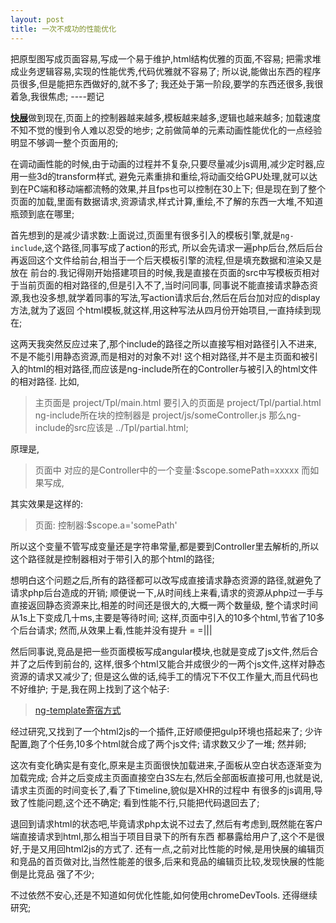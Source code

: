 ```yaml
---
layout: post
title: 一次不成功的性能优化
---
```


把原型图写成页面容易,写成一个易于维护,html结构优雅的页面,不容易;
把需求堆成业务逻辑容易,实现的性能优秀,代码优雅就不容易了;
所以说,能做出东西的程序员很多,但是能把东西做好的,就不多了;
我还处于第一阶段,要学的东西还很多,我很着急,我很焦虑;    ----题记

<a href="http://kz.xingdongliu.com/" target="_blank">**快展**</a>做到现在,页面上的控制器越来越多,模板越来越多,逻辑也越来越多;
加载速度不知不觉的慢到令人难以忍受的地步;
之前做简单的元素动画性能优化的一点经验明显不够调一整个页面用的;

在调动画性能的时候,由于动画的过程并不复杂,只要尽量减少js调用,减少定时器,应用一些3d的transform样式,
避免元素重排和重绘,将动画交给GPU处理,就可以达到在PC端和移动端都流畅的效果,并且fps也可以控制在30上下;
但是现在到了整个页面的加载,里面有数据请求,资源请求,样式计算,重绘,不了解的东西一大堆,不知道瓶颈到底在哪里;

首先想到的是减少请求数:上面说过,页面里有很多引入的模板引擎,就是`ng-include`,这个路径,同事写成了action的形式,
所以会先请求一遍php后台,然后后台再返回这个文件给前台,相当于一个后天模板引擎的流程,但是填充数据和渲染又是放在
前台的.我记得刚开始搭建项目的时候,我是直接在页面的src中写模板页相对于当前页面的相对路径的,但是引入不了,当时问同事,
同事说不能直接请求静态资源,我也没多想,就学着同事的写法,写action请求后台,然后在后台加对应的display方法,就为了返回
个html模板,就这样,用这种写法从四月份开始项目,一直持续到现在;

这两天我突然反应过来了,那个include的路径之所以直接写相对路径引入不进来,不是不能引用静态资源,而是相对的对象不对!
这个相对路径,并不是主页面和被引入的html的相对路径,而应该是ng-include所在的Controller与被引入的html文件的相对路径.
比如,

> 主页面是 project/Tpl/main.html
> 要引入的页面是 project/Tpl/partial.html
> ng-include所在块的控制器是 project/js/someController.js
> 那么ng-include的src应该是 ../Tpl/partial.html;

原理是,
> 页面中<ng-include src="somePath"></ng-include>
> 对应的是Controller中的一个变量:$scope.somePath=xxxxx
> 而如果写成<ng-include src="'somePath'"></ng-include>,

其实效果是这样的:
> 页面:<ng-include src="a"></ng-include>
> 控制器:$scope.a='somePath'

所以这个变量不管写成变量还是字符串常量,都是要到Controller里去解析的,所以这个路径就是控制器相对于带引入的那个html的路径;

想明白这个问题之后,所有的路径都可以改写成直接请求静态资源的路径,就避免了请求php后台造成的开销;
顺便说一下,从时间线上来看,请求的资源从php过一手与直接返回静态资源来比,相差的时间还是很大的,大概一两个数量级,
整个请求时间从1s上下变成几十ms,主要是等待时间;
这样,页面中引入的10多个html,节省了10多个后台请求;
然而,从效果上看,性能并没有提升 = =|||

然后同事说,竞品是把一些页面模板写成angular模块,也就是变成了js文件,然后合并了之后传到前台的,
这样,很多个html又能合并成很少的一两个js文件,这样对静态资源的请求又减少了;
但是这么做的话,纯手工的情况下不仅工作量大,而且代码也不好维护;
于是,我在网上找到了这个帖子:

> <a href="http://www.cnblogs.com/whitewolf/p/3601990.html" target="_blank">ng-template寄宿方式</a>

经过研究,又找到了一个html2js的一个插件,正好顺便把gulp环境也搭起来了;
少许配置,跑了个任务,10多个html就合成了两个js文件;
请求数又少了一堆;
然并卵;

这次有变化确实是有变化,原来是主页面很快加载进来,子面板从空白状态逐渐变为加载完成;
合并之后变成主页面直接空白3S左右,然后全部面板直接可用,也就是说,请求主页面的时间变长了,看了下timeline,貌似是XHR的过程中
有很多的js调用,导致了性能问题,这个还不确定;
看到性能不行,只能把代码退回去了;

退回到请求html的状态吧,毕竟请求php太说不过去了,然后有考虑到,既然能在客户端直接请求到html,那么相当于项目目录下的所有东西
都暴露给用户了,这个不是很好,于是又用回html2js的方式了.
还有一点,之前对比性能的时候,是用快展的编辑页和竞品的首页做对比,当然性能差的很多,后来和竞品的编辑页比较,发现快展的性能倒是比竞品
强了不少;

不过依然不安心,还是不知道如何优化性能,如何使用chromeDevTools.
还得继续研究;
